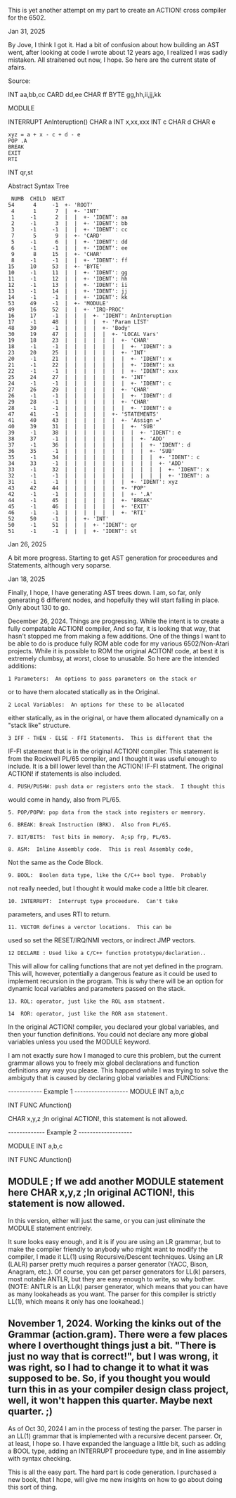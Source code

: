 This is yet another attempt on my part to create an ACTION! cross compiler 
for the 6502.

Jan 31, 2025

By Jove, I think I got it.  Had a bit of confusion about how
building an AST went, after looking at code I wrote about 12 years
ago, I realized I was sadly mistaken.  All straitened out now, I hope.
So here are the current state of afairs.

Source:

INT aa,bb,cc
CARD dd,ee
CHAR ff
BYTE gg,hh,ii,jj,kk

MODULE

INTERRUPT AnInteruption()
	CHAR a
	INT x,xx,xxx
	INT c
	CHAR d
	CHAR e

	xyz = a + x - c + d - e
	POP .A
	BREAK
	EXIT
	RTI

INT qr,st

Abstract Syntax Tree

	 NUMB  CHILD  NEXT
    54      4     -1  +- 'ROOT'
     4      1      7  |  +- 'INT'
     1     -1      2  |  |  +- 'IDENT': aa
     2     -1      3  |  |  +- 'IDENT': bb
     3     -1     -1  |  |  +- 'IDENT': cc
     7      5      9  |  +- 'CARD'
     5     -1      6  |  |  +- 'IDENT': dd
     6     -1     -1  |  |  +- 'IDENT': ee
     9      8     15  |  +- 'CHAR'
     8     -1     -1  |  |  +- 'IDENT': ff
    15     10     53  |  +- 'BYTE'
    10     -1     11  |  |  +- 'IDENT': gg
    11     -1     12  |  |  +- 'IDENT': hh
    12     -1     13  |  |  +- 'IDENT': ii
    13     -1     14  |  |  +- 'IDENT': jj
    14     -1     -1  |  |  +- 'IDENT': kk
    53     49     -1  |  +- 'MODULE'
    49     16     52  |  |  +- 'IRQ-PROC'
    16     17     -1  |  |  |  +- 'IDENT': AnInteruption
    17     -1     48  |  |  |  |  +- 'Param LIST'
    48     30     -1  |  |  |  |  +- 'Body'
    30     19     47  |  |  |  |  |  +- 'LOCAL Vars'
    19     18     23  |  |  |  |  |  |  +- 'CHAR'
    18     -1     -1  |  |  |  |  |  |  |  +- 'IDENT': a
    23     20     25  |  |  |  |  |  |  +- 'INT'
    20     -1     21  |  |  |  |  |  |  |  +- 'IDENT': x
    21     -1     22  |  |  |  |  |  |  |  +- 'IDENT': xx
    22     -1     -1  |  |  |  |  |  |  |  +- 'IDENT': xxx
    25     24     27  |  |  |  |  |  |  +- 'INT'
    24     -1     -1  |  |  |  |  |  |  |  +- 'IDENT': c
    27     26     29  |  |  |  |  |  |  +- 'CHAR'
    26     -1     -1  |  |  |  |  |  |  |  +- 'IDENT': d
    29     28     -1  |  |  |  |  |  |  +- 'CHAR'
    28     -1     -1  |  |  |  |  |  |  |  +- 'IDENT': e
    47     41     -1  |  |  |  |  |  +- 'STATEMENTS'
    41     40     43  |  |  |  |  |  |  +- 'Assign ='
    40     39     31  |  |  |  |  |  |  |  +- 'SUB'
    39     -1     38  |  |  |  |  |  |  |  |  +- 'IDENT': e
    38     37     -1  |  |  |  |  |  |  |  |  +- 'ADD'
    37     -1     36  |  |  |  |  |  |  |  |  |  +- 'IDENT': d
    36     35     -1  |  |  |  |  |  |  |  |  |  +- 'SUB'
    35     -1     34  |  |  |  |  |  |  |  |  |  |  +- 'IDENT': c
    34     33     -1  |  |  |  |  |  |  |  |  |  |  +- 'ADD'
    33     -1     32  |  |  |  |  |  |  |  |  |  |  |  +- 'IDENT': x
    32     -1     -1  |  |  |  |  |  |  |  |  |  |  |  +- 'IDENT': a
    31     -1     -1  |  |  |  |  |  |  |  +- 'IDENT': xyz
    43     42     44  |  |  |  |  |  |  +- 'POP'
    42     -1     -1  |  |  |  |  |  |  |  +- '.A'
    44     -1     45  |  |  |  |  |  |  +- 'BREAK'
    45     -1     46  |  |  |  |  |  |  +- 'EXIT'
    46     -1     -1  |  |  |  |  |  |  +- 'RTI'
    52     50     -1  |  |  +- 'INT'
    50     -1     51  |  |  |  +- 'IDENT': qr
    51     -1     -1  |  |  |  +- 'IDENT': st

Jan 26, 2025

A bit more progress.  Starting to get AST generation for proceedures
and Statements, although very soparse.


Jan 18, 2025

Finally, I hope, I have generating AST trees down.  I am,
so far, only generating 6 different nodes, and hopefully
they will start falling in place.  Only about 130 to go.


December 26, 2024.
Things are progressing.  While the intent is to create a
fully compatable ACTION! compiler, And so far, it is looking that
way, that hasn't stopped me from making a few additions.  One
of the things I want to be able to do is produce fully ROM able 
code for my various 6502/Non-Atari projects.  While it is
possible to ROM the original ACITON! code, at best it is
extremely clumbsy, at worst, close to unusable.  So here are the
intended additions:

	1 Parameters:  An options to pass parameters on the stack or
or to have them alocated statically as in the Original.

	2 Local Variables:  An options for these to be allocated
either statically, as in the original, or have them allocated dynamically
on a "stack like" structure.

	3 IFF - THEN - ELSE - FFI Statements.  This is different that the 
IF-FI statement that is in the original ACTION! compiler.  This statement
is from the Rockwell PL/65 compiler, and I thought it was 
useful enough to include.  It is a bill lower level than the 
ACTION! IF-FI statment.  The original ACTION! if statements
is also included.

	4. PUSH/PUSHW: push data or registers onto the stack.  I thought this
would come in handy, also from PL/65.

	5. POP/POPW: pop data from the stack into registers or memrory.

	6. BREAK: Break Instruction (BRK).  Also from PL/65.

	7. BIT/BITS:  Test bits in memory.  A;sp frp, PL/65.

	8. ASM:  Inline Assembly code.  This is real Assembly code,
Not the same as the Code Block.

	9. BOOL:  Boolen data type, like the C/C++ bool type.  Probably
not really needed, but I thought it would make code a
little bit clearer.

	10. INTERRUPT:  Interrupt type proceedure.  Can't take
parameters, and uses RTI to return.

	11. VECTOR defines a verctor locations.  This can be
used so set the RESET/IRQ/NMI vectors, or indirect JMP
vectors.

	12 DECLARE : Used like a C/C++ function prototype/declaration..
This will allow for calling functions that are not yet 
defined in the program.  This will, however, potentially
a dangerous feature as it could be used to implement
recursion in the program.  This is why there will be an
option for dynamic local variables and parameters passed
on the stack.

	13. ROL: operator, just like the ROL asm statment.

	14  ROR: operator, just like the ROR asm statement.

In the original ACTION! compiler, you declared your global
variables, and then your function definitions.  You could not declare any
more global variables unless you used the MODULE keyword.

I am not exactly sure how I managed to cure this problem,
but the current grammar allows you to freely mix global
declarations and function definitions any way you please.
This happend while I was trying to solve the ambiguty
that is caused by declaring global variables and FUNCtions:

------------ Example 1 -------------------
MODULE
INT a,b,c

INT FUNC Afunction()

CHAR x,y,z	;In original ACTION!, this statement is not allowed.

------------- Example 2 -------------------

MODULE
INT a,b,c

INT FUNC Afunction()

MODULE		; If we add another MODULE statement here
CHAR x,y,z	;In original ACTION!, this statement is now allowed.
-----------------------------------------------
In this version, either will just the same, or you can
just eliminate the MODULE statement entrirely.

It sure looks easy enough, and it is if you are using an
LR grammar, but to make the compiler friendly to anybody
who might want to modify the compiler, I made it LL(1) using
Recursive/Descent techniques.  Using an LR (LALR) parser
pretty much requires a parser generator (YACC, Bison, Anagram, etc.).
Of course, you can get parser generators for LL(k) parsers,
most notable ANTLR, but they are easy enough to write, so why
bother. (NOTE:  ANTLR is an LL(k) parser generator, which means
that you can have as many lookaheads as you want.  The parser
for this compiler is strictly LL(1), which means it only has
one lookahead.)


November 1, 2024.
Working the kinks out of the Grammar (action.gram).  There were a few
places where I overthought things just a bit.  "There is just no way
that is correct!", but I was wrong, it was right, so I had to change it to what 
it was supposed to be.
So, if you thought you would turn this in as your compiler design class
project, well, it won't happen this quarter.  Maybe next quarter. ;)
-------
As of Oct 30, 2024 I am in the process of testing the parser.
The parser in an LL(1) grammar that is implemented with a recursive
decent parseer.  Or, at least, I hope so.  I have expanded the language a little
bit, such as adding a BOOL type, adding an INTERRUPT proceedure type,
and in line assembly with syntax checking.

This is all the easy part.  The hard part is code generation.  I purchased
a new book, that I hope, will give me new insights on how to go about
doing this sort of thing.
